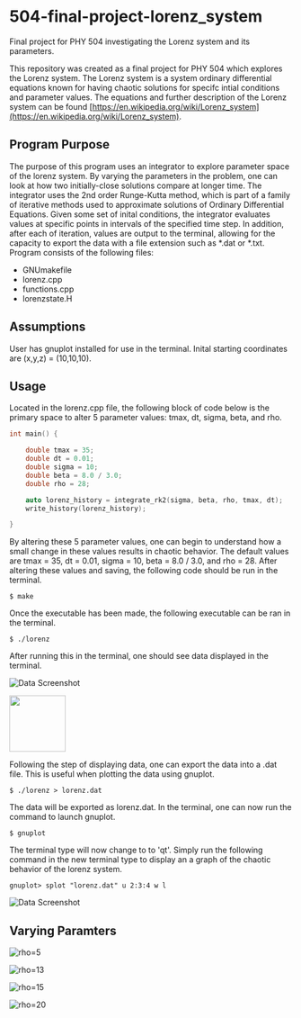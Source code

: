 # 504-final-project-lorenz_system
Final project for PHY 504 investigating the Lorenz system and its parameters.


This repository was created as a final project for PHY 504 which explores the Lorenz system. The Lorenz system is a system ordinary differential equations known for having chaotic solutions for specifc intial conditions and parameter values. The equations and further description of the Lorenz system can be found [https://en.wikipedia.org/wiki/Lorenz_system](https://en.wikipedia.org/wiki/Lorenz_system).


## Program Purpose

The purpose of this program uses an integrator to explore parameter space of the lorenz system. By varying the parameters in the problem, one can look at how two initially-close solutions compare at longer time. The integrator uses the 2nd order Runge-Kutta method, which is part of a family of iterative methods used to approximate solutions of Ordinary Differential Equations. Given some set of inital conditions, the integrator evaluates values at specific points in intervals of the specified time step. In addition, after each of iteration, values are output to the terminal, allowing for the capacity to export the data with a file extension such as *.dat or *.txt. Program consists of the following files:

- GNUmakefile
- lorenz.cpp
- functions.cpp
- lorenzstate.H


## Assumptions

User has gnuplot installed for use in the terminal. Inital starting coordinates are (x,y,z) = (10,10,10).

## Usage

Located in the lorenz.cpp file, the following block of code below is the primary space to alter 5 parameter values: tmax, dt, sigma, beta, and rho.

```c++
int main() {

    double tmax = 35;
    double dt = 0.01;
    double sigma = 10;    
    double beta = 8.0 / 3.0;
    double rho = 28;

    auto lorenz_history = integrate_rk2(sigma, beta, rho, tmax, dt);
    write_history(lorenz_history);

}
```
By altering these 5 parameter values, one can begin to understand how a small change in these values results in chaotic behavior. The default values are tmax = 35, dt = 0.01, sigma = 10, beta = 8.0 / 3.0, and rho = 28. After altering these values and saving, the following code should be run in the terminal. 

```
$ make
```
Once the executable has been made, the following executable can be ran in the terminal.
```
$ ./lorenz
```
After running this in the terminal, one should see data displayed in the terminal.


![Data Screenshot](assets/images/data.png)

<img src="assets/images/data.png" width="100" height="100">



Following the step of displaying data, one can export the data into a .dat file. This is useful when plotting the data using gnuplot. 

```
$ ./lorenz > lorenz.dat
```
The data will be exported as lorenz.dat. In the terminal, one can now run the command to launch gnuplot.

```
$ gnuplot
```
The terminal type will now change to to 'qt'. Simply run the following command in the new terminal type to display an a graph of the chaotic behavior of the lorenz system.
```
gnuplot> splot "lorenz.dat" u 2:3:4 w l
```

![Data Screenshot](assets/images/chaotic_graph.png)

## Varying Paramters

![rho=5](assets/images/rho=5.png)

![rho=13](assets/images/rho=13.png)

![rho=15](assets/images/rho=15.png)

![rho=20](assets/images/rho=20.png)
